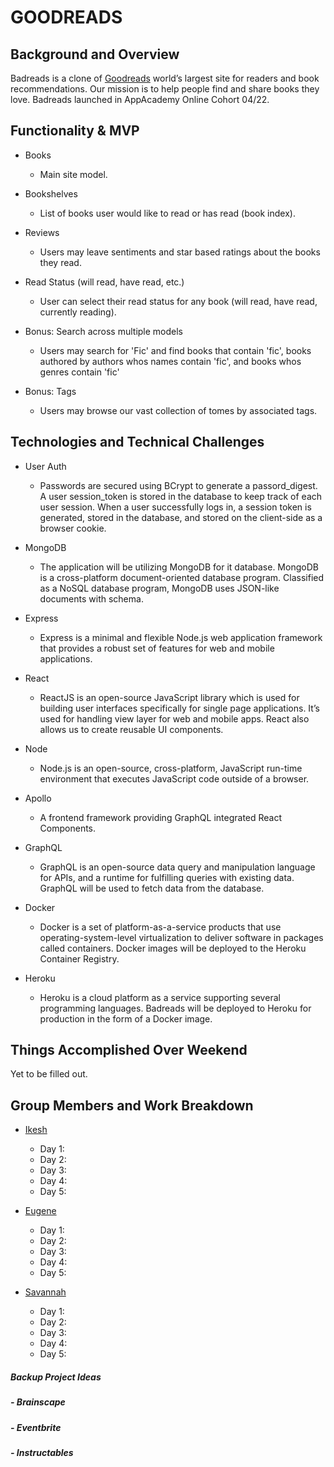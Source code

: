 # GOODREADS

## Background and Overview

Badreads is a clone of [Goodreads](https://goodreads.com) world’s largest site for readers and book recommendations. Our mission is to help people find and share books they love. Badreads launched in AppAcademy Online Cohort 04/22.

## Functionality & MVP

- Books

  - Main site model.

- Bookshelves

  - List of books user would like to read or has read (book index).

- Reviews

  - Users may leave sentiments and star based ratings about the books they read.

- Read Status (will read, have read, etc.)

  - User can select their read status for any book (will read, have read, currently reading).

- Bonus: Search across multiple models

  - Users may search for 'Fic' and find books that contain 'fic', books authored by authors whos names contain 'fic', and books whos genres contain 'fic'

- Bonus: Tags
  - Users may browse our vast collection of tomes by associated tags.

## Technologies and Technical Challenges

- User Auth

  - Passwords are secured using BCrypt to generate a passord_digest. A user session_token is stored in the database to keep track of each user session. When a user successfully logs in, a session token is generated, stored in the database, and stored on the client-side as a browser cookie.

- MongoDB

  - The application will be utilizing MongoDB for it database. MongoDB is a cross-platform document-oriented database program. Classified as a NoSQL database program, MongoDB uses JSON-like documents with schema.

- Express

  - Express is a minimal and flexible Node.js web application framework that provides a robust set of features for web and mobile applications.

- React

  - ReactJS is an open-source JavaScript library which is used for building user interfaces specifically for single page applications. It’s used for handling view layer for web and mobile apps. React also allows us to create reusable UI components.

- Node

  - Node.js is an open-source, cross-platform, JavaScript run-time environment that executes JavaScript code outside of a browser.

- Apollo

  - A frontend framework providing GraphQL integrated React Components.

- GraphQL

  - GraphQL is an open-source data query and manipulation language for APIs, and a runtime for fulfilling queries with existing data. GraphQL will be used to fetch data from the database.

- Docker

  - Docker is a set of platform-as-a-service products that use operating-system-level virtualization to deliver software in packages called containers. Docker images will be deployed to the Heroku Container Registry.

- Heroku

  - Heroku is a cloud platform as a service supporting several programming languages. Badreads will be deployed to Heroku for production in the form of a Docker image.

## Things Accomplished Over Weekend

Yet to be filled out.

## Group Members and Work Breakdown

- [Ikesh](https://github.com/drexel-ue)

  - Day 1:
  - Day 2:
  - Day 3:
  - Day 4:
  - Day 5:

- [Eugene](https://github.com/jbirondo)

  - Day 1:
  - Day 2:
  - Day 3:
  - Day 4:
  - Day 5:

- [Savannah](https://github.com/savmus)

  - Day 1:
  - Day 2:
  - Day 3:
  - Day 4:
  - Day 5:

##### Backup Project Ideas

##### - Brainscape

##### - Eventbrite

##### - Instructables
